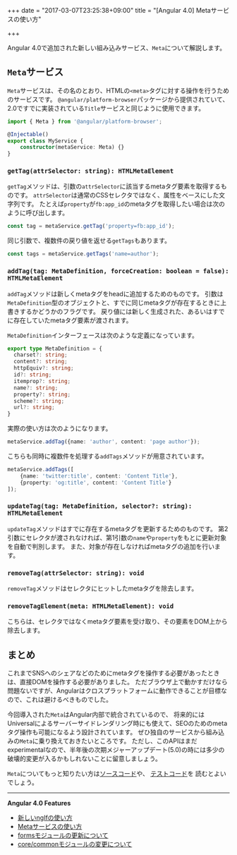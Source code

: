 +++
date = "2017-03-07T23:25:38+09:00"
title = "[Angular 4.0] Metaサービスの使い方"

+++

Angular 4.0で追加された新しい組み込みサービス、`Meta`について解説します。

<!--more-->

## `Meta`サービス

`Meta`サービスは、その名のとおり、HTMLの`<meta>`タグに対する操作を行うためのサービスです。
`@angular/platform-browser`パッケージから提供されていて、2.0ですでに実装されている`Title`サービスと同じように使用できます。

```ts
import { Meta } from '@angular/platform-browser';

@Injectable()
export class MyService {
    constructor(metaService: Meta) {}
}
```

### `getTag(attrSelector: string): HTMLMetaElement`

`getTag`メソッドは、引数の`attrSelector`に該当するmetaタグ要素を取得するものです。
`attrSelector`は通常のCSSセレクタではなく、属性をベースにした文字列です。
たとえば`property`が`fb:app_id`のmetaタグを取得したい場合は次のように呼び出します。

```ts
const tag = metaService.getTag('property=fb:app_id');
```

同じ引数で、複数件の戻り値を返せる`getTags`もあります。

```ts
const tags = metaService.getTags('name=author');
```

### `addTag(tag: MetaDefinition, forceCreation: boolean = false): HTMLMetaElement`

`addTag`メソッドは新しくmetaタグをheadに追加するためのものです。
引数は`MetaDefinition`型のオブジェクトと、すでに同じmetaタグが存在するときに上書きするかどうかのフラグです。
戻り値には新しく生成された、あるいはすでに存在していたmetaタグ要素が渡されます。

`MetaDefinition`インターフェースは次のような定義になっています。

```ts
export type MetaDefinition = {
  charset?: string; 
  content?: string; 
  httpEquiv?: string; 
  id?: string; 
  itemprop?: string;
  name?: string;
  property?: string;
  scheme?: string;
  url?: string;
}
```

実際の使い方は次のようになります。

```ts
metaService.addTag({name: 'author', content: 'page author'});
```

こちらも同時に複数件を処理する`addTags`メソッドが用意されています。

```ts
metaService.addTags([
    {name: 'twitter:title', content: 'Content Title'},
    {property: 'og:title', content: 'Content Title'}
]);
```

### `updateTag(tag: MetaDefinition, selector?: string): HTMLMetaElement`

`updateTag`メソッドはすでに存在するmetaタグを更新するためのものです。
第2引数にセレクタが渡されなければ、第1引数の`name`や`property`をもとに更新対象を自動で判別します。
また、対象が存在しなければmetaタグの追加を行います。

### `removeTag(attrSelector: string): void`

`removeTag`メソッドはセレクタにヒットしたmetaタグを除去します。

### `removeTagElement(meta: HTMLMetaElement): void`

こちらは、セレクタではなくmetaタグ要素を受け取り、その要素をDOM上から除去します。

## まとめ

これまでSNSへのシェアなどのためにmetaタグを操作する必要があったときは、直接DOMを操作する必要がありました。
ただブラウザ上で動かすだけなら問題ないですが、Angularはクロスプラットフォームに動作できることが目標なので、これは避けるべきものでした。

今回導入された`Meta`はAngular内部で統合されているので、
将来的にはUniversalによるサーバーサイドレンダリング時にも使えて、SEOのためのmetaタグ操作も可能になるよう設計されています。
ぜひ独自のサービスから組み込みの`Meta`に乗り換えておきたいところです。
ただし、このAPIはまだexperimentalなので、半年後の次期メジャーアップデート(5.0)の時には多少の破壊的変更が入るかもしれないことに留意しましょう。

`Meta`についてもっと知りたい方は[ソースコード](https://github.com/angular/angular/blob/master/modules/%40angular/platform-browser/src/browser/meta.ts)や、
[テストコード](https://github.com/angular/angular/blob/master/modules/%40angular/platform-browser/test/browser/meta_spec.ts)を
読むとよいでしょう。

----
**Angular 4.0 Features**

- [新しいngIfの使い方](/post/ng4-feature-ngif/)
- [Metaサービスの使い方](/post/ng4-feature-meta-service/)
- [formsモジュールの更新について](/post/ng4-feature-forms-update/)
- [core/commonモジュールの変更について](/post/ng4-feature-core-update/)

